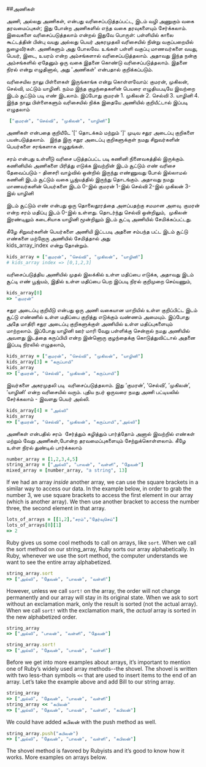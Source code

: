 
##அணிகள்

அணி, அல்லது அணிகள், என்பது வரிசைப்படுத்தப்பட்ட, இடம் வழி அணுகும் வகை தரவமைப்புகள்; இது போன்ற அணிகளில் எந்த வகை தரவுகளையும் சேர்க்கலாம். இவைகளை வரிசைப்படுத்தலாம் என்றல் இதுவே பொருள்: பள்ளியில் காலை கூட்டத்தின் பின்பு வயது அல்லது பெயர் அகரமுதலி வரிசையில் நின்று வகுப்பறையில் நுழைவீர்கள். அணிகளும் அது போலவே. உங்கள் பள்ளி வகுப்பு மாணவர்களை வயது, பெயர், இடை, உயரம் என்ற அம்சங்களால் வரிசைப்படுத்தலாம். அதாவது இந்த நன்கு அம்சங்களில் ஏதேனும் ஒரு வகை இதனை கொண்டு வரிசைப்படுத்தலாம். இதனை நிரல் என்று எழுதினால், அது 'அணிகள்' என்பதால் குறிக்கப்படும்.

வரிசையில நாலு பிள்ளைகள் இருங்காங்க என்று கொள்ளவோம்: குமரன், முகிலன், செல்வி, மட்டும் யாழினி. நம்ம இந்த குழந்தைகளின் பெயரை எழுதியபடியே 
 இவற்றை இடம் சூட்டும் படி எண் இடலாம்.
 இப்போது குமரன் 1. முகிலன் 2. செல்வி 3. யாழினி 4.
 இந்த நாலு பிள்ளைகளும் வரிசையில் நிக்க இதையே அணியில் குறியீட்டால் 
இப்படி எழுதலாம் 
```ruby
 ["குமரன்", "செல்வி", "முகிலன்", "யாழினி"]
```
அணிகள் என்பதை குறியீடே '[' தொடக்கம்  மற்றும்  ']' முடிவ சதுர அடைப்பு குறிகளை பயன்படுத்தலாம்.  
இந்த இரு சதுர அடைப்பு குறிகளுக்குள் நமது சிறுவர்களின் பெயர்களை சரங்களாக எழுதுங்கள். 

சரம் என்பது உள்ளீடு வரிசை படுத்தப்பட்ட படி கணினி நினைவகத்தில் இருக்கும்.
கணினியில் அணிகளை பிரித்து எடுக்க இவற்றின் இடம் சூட்டும் எண் வரிசை தேவைப்படும் - 
 தினசரி வாழ்வில் ஒன்றில் இருந்து எண்ணுவது போல் இல்லாமல் கணினி இடம் சூட்டும் 
 வகை பூஜ்யத்தில் இருந்து தொடங்கும்.
 அதாவது நமது மாணவர்களின் பெயர்களை இடம் 0-இல் குமரன் 
 1-இல் செல்வி 
 2-இல் முகிலன்
 3-இல் யாழினி 
 

இடம் சூட்டும் எண் என்பது ஒரு தொலைதூரத்தை அளப்பதற்கு சமமான அளவு. குமரன் என்ற சரம் மதிப்பு 
இடம் 0-இல் உள்ளது. தொடர்ந்து செல்வி ஒன்றிலும்,  முகிலன் இரண்டிலும் கடைசியாக யாழினி மூன்றிலும் இடம் சூட்டி 
அணியில் சேமிக்கப்பட்டது.

கீழே சிறுவர்களின் பெயர்களை அணியி இட்டபடி அதனை சம்பந்த பட்ட இடம் சூட்டு எண்களை 
மற்றோரு அணியில் சேமித்தால் அது  
kids_array_index என்று தோன்றும். 

```ruby
kids_array = ["குமரன்", "செல்வி", "முகிலன்", "யாழினி"]
# kids_array index => [0,1,2,3]
```

வரிசைப்படுத்திய அணியில் முதல் இலக்கில் உள்ள மதிப்பை எடுக்க,
அதாவது இடம் சூட்டி எண் பூஜ்யம், இதில் உள்ள மதிப்பை பெற இப்படி நிரல் குறிமுறை செய்யணும்,

```ruby
kids_array[0]
=> "குமரன்"
```

சதுர அடைப்பு குறியீடு என்பது ஒரு அணி வகையான மாறியில் உள்ள குறிப்பிட்ட இடம் சூட்டு எண்ணில் உள்ள மதிப்பை 
குறித்து எடுக்கும் வண்ணம் அமையும். இப்போது அதே மாதிரி சதுர அடைப்பு குறிகளுக்குள் அணியில் உள்ள மதிப்புகளையும் மாற்றலாம். இப்போது யாழினி ஊர் மாரி வேறு பள்ளிக்கு சென்றால் நமது அணியில் அவளது இடத்தை கருப்பியி என்ற இன்னொரு குழந்தைக்கு கொடுத்துவிட்டால் அதனை இப்படி நிரலில் எழுதலாம்,  

```ruby
kids_array = ["குமரன்", "செல்வி", "முகிலன்", "யாழினி"]
kids_array[3] = "கருப்பாயி"
kids_array
=> ["குமரன்", "செல்வி", "முகிலன்", "கருப்பாயி"]
```

இவர்களை அகரமுதலி படி  வரிசைப்படுத்தலாம். இது ‘குமரன்’, ‘செல்வி’, ‘முகிலன்’, ‘யாழினி’ என்ற வரிசையில் வரும்.
 புதிய நபர் ஒருவரை நமது அணி பட்டியலில் சேர்க்கலாம் - இவளது பெயர் அல்லி.

```ruby
kids_array[4] = "அல்லி"
kids_array
=> ["குமரன்", "செல்வி", "முகிலன்", "கருப்பாயி","அல்லி"]
```

அணிகள் என்பதில் சரம்  சேர்த்தும் கழித்தும் பார்த்தோம் 
அனால் இவற்றில் எண்கள் மற்றும் வேறு அணிகள்,போன்ற தரவமைப்புகளையும் சேற்றுக்கொள்ளலாம்.
கீழே உள்ள நிரல் துண்டில் பார்க்கலாம் 
```ruby
number_array = [1,2,3,4,5]
string_array = ["அல்லி", "பாலன்", "வள்ளி", "தேவன்"]
mixed_array = [number_array, "a string", 13]
```

If we had an array _inside_ another array, we can use the square brackets in a similar way to access our data. In the example below, in order to grab the number 3, we use square brackets to access the first element in our array (which is another array). We then use another bracket to access the number three, the second element in that array.

```ruby
lots_of_arrays = [[1,2],"சரம்","தேர்வுசெய்"]
lots_of_arrays[0][1]
=> 2
```

Ruby gives us some cool methods to call on arrays, like `sort`. When we call the sort method on our string_array, Ruby sorts our array alphabetically. In Ruby, whenever we use the sort method, the computer understands we want to see the entire array alphabetized.

```ruby
string_array.sort
=> ["அல்லி", "தேவன்", "பாலன்", "வள்ளி"] 
```

However, unless we call `sort!` on the array, the order will not change permanently and our array will stay in its original state. When we ask to sort without an exclamation mark, only the result is sorted (not the actual array). When we call `sort!` with the exclamation mark, the _actual_ array is sorted in the new alphabetized order.

```ruby
string_array
=> ["அல்லி", "பாலன்", "வள்ளி", "தேவன்"]

string_array.sort!
=> ["அல்லி", "தேவன்", "பாலன்", "வள்ளி"]
```

Before we get into more examples about arrays, it’s important to mention one of Ruby’s widely used array methods--the shovel. The shovel is written with two less-than symbols `<<` that are used to insert items to the end of an array. Let’s take the example above and add Bill to our string array.

```ruby
string_array
=> ["அல்லி", "தேவன்", "பாலன்", "வள்ளி"]
string_array << "கபிலன்"
=> ["அல்லி", "தேவன்", "பாலன்", "வள்ளி", "கபிலன்"]
```

We could have added கபிலன் with the push method as well.

```ruby
string_array.push("கபிலன்")
=> ["அல்லி", "தேவன்", "பாலன்", "வள்ளி", "கபிலன்"]
```

The shovel method is favored by Rubyists and it’s good to know how it works. More examples on arrays below.

<div style="height:30px;"></div>
